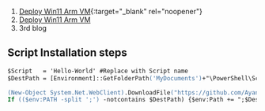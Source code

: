 1. [Deploy Win11 Arm VM](https://ayanmullick.github.io/AzIaaS/?path=https://raw.githubusercontent.com/Ayanmullick/AzIaaS/master/Blog/DeployWindows11ArmVM.md){:target="_blank" rel="noopener"}
2. <a href="[https://www.freecodecamp.org/](https://ayanmullick.github.io/AzIaaS/?path=https://raw.githubusercontent.com/Ayanmullick/AzIaaS/master/Blog/DeployWindows11ArmVM.md)" target="_blank">Deploy Win11 Arm VM</a>
3. 3rd blog  

   

## Script Installation steps

```ps
$Script   = 'Hello-World' #Replace with Script name
$DestPath = [Environment]::GetFolderPath('MyDocuments')+"\PowerShell\Scripts"  #User's default script folder

(New-Object System.Net.WebClient).DownloadFile("https://github.com/Ayanmullick/AzIaaS/raw/master/$Script.ps1","$DestPath\$Script.ps1")   #Download script
If (($env:PATH -split ';') -notcontains $DestPath) {$env:Path += ";$DestPath"} #Add Script folder path to environment variable, if not present, for intellisense.
```
